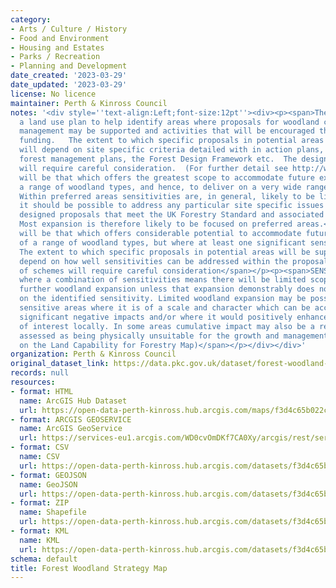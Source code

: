 ```yaml
---
category:
- Arts / Culture / History
- Food and Environment
- Housing and Estates
- Parks / Recreation
- Planning and Development
date_created: '2023-03-29'
date_updated: '2023-03-29'
license: No licence
maintainer: Perth & Kinross Council
notes: '<div style=''text-align:Left;font-size:12pt''><div><p><span>The Strategy is
  a land use plan to help identify areas where proposals for woodland creation and
  management may be supported and activities that will be encouraged through available
  funding.   The extent to which specific proposals in potential areas will be supported
  will depend on site specific criteria detailed with in action plans,  individual
  forest management plans, the Forest Design Framework etc.  The design of schemes
  will require careful consideration.  (For further detail see http://www.pkc.gov.uk/CHttpHandler.ashx?id=28220&amp;p=0)</span></p><p><span>CLASS:</span></p><p><span>PREFERRED:  Land
  will be that which offers the greatest scope to accommodate future expansion of
  a range of woodland types, and hence, to deliver on a very wide range of objectives.
  Within preferred areas sensitivities are, in general, likely to be limited, and
  it should be possible to address any particular site specific issues within well
  designed proposals that meet the UK Forestry Standard and associated guidelines.
  Most expansion is therefore likely to be focused on preferred areas.</span></p><p><span>POTENTIAL:  Land
  will be that which offers considerable potential to accommodate future expansion
  of a range of woodland types, but where at least one significant sensitivity exists.
  The extent to which specific proposals in potential areas will be supported will
  depend on how well sensitivities can be addressed within the proposals. The design
  of schemes will require careful consideration</span></p><p><span>SENSITIVE:  Areas
  where a combination of sensitivities means there will be limited scope to accommodate
  further woodland expansion unless that expansion demonstrably does not impact negatively
  on the identified sensitivity. Limited woodland expansion may be possible within
  sensitive areas where it is of a scale and character which can be accommodated without
  significant negative impacts and/or where it would positively enhance the features
  of interest locally. In some areas cumulative impact may also be a relevant consideration.</span></p><p><span>UNSUITABLE:  Areas
  assessed as being physically unsuitable for the growth and management of trees (based
  on the Land Capability for Forestry Map)</span></p></div></div>'
organization: Perth & Kinross Council
original_dataset_link: https://data.pkc.gov.uk/dataset/forest-woodland-strategy-map
records: null
resources:
- format: HTML
  name: ArcGIS Hub Dataset
  url: https://open-data-perth-kinross.hub.arcgis.com/maps/f3d4c65b022c4cecbd3b1886d68ed8d6_4
- format: ARCGIS GEOSERVICE
  name: ArcGIS GeoService
  url: https://services-eu1.arcgis.com/WD0cvOmDKf7CA0Xy/arcgis/rest/services/Forest_Woodland_Strategy_Map/FeatureServer/4
- format: CSV
  name: CSV
  url: https://open-data-perth-kinross.hub.arcgis.com/datasets/f3d4c65b022c4cecbd3b1886d68ed8d6_4.csv?outSR=%7B%22latestWkid%22%3A27700%2C%22wkid%22%3A27700%7D
- format: GEOJSON
  name: GeoJSON
  url: https://open-data-perth-kinross.hub.arcgis.com/datasets/f3d4c65b022c4cecbd3b1886d68ed8d6_4.geojson?outSR=%7B%22latestWkid%22%3A27700%2C%22wkid%22%3A27700%7D
- format: ZIP
  name: Shapefile
  url: https://open-data-perth-kinross.hub.arcgis.com/datasets/f3d4c65b022c4cecbd3b1886d68ed8d6_4.zip?outSR=%7B%22latestWkid%22%3A27700%2C%22wkid%22%3A27700%7D
- format: KML
  name: KML
  url: https://open-data-perth-kinross.hub.arcgis.com/datasets/f3d4c65b022c4cecbd3b1886d68ed8d6_4.kml?outSR=%7B%22latestWkid%22%3A27700%2C%22wkid%22%3A27700%7D
schema: default
title: Forest Woodland Strategy Map
---
```

